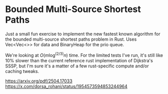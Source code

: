 # Bounded Multi-Source Shortest Paths

Just a small fun exercise to implement the new fastest known algorithm for the bounded multi-source shortest paths problem in Rust. Uses Vec<Vec<>> for data and BinaryHeap for the prio queue.

We're looking at $O(m \log^{(2/3)} n)$ time. For the limited tests I've run, it's still like 10% slower than the current reference rust implementation of Dijkstra's SSSP, but I'm sure it's a matter of a few rust-specific compute and/or caching tweaks.

https://arxiv.org/pdf/2504.17033
https://x.com/dorsa_rohani/status/1954573594853244964
